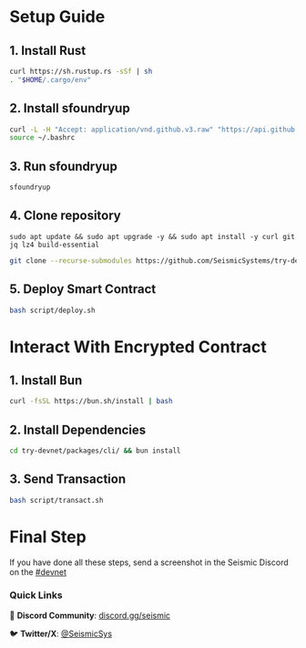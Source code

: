 # Setup Guide

## 1. Install Rust
```bash
curl https://sh.rustup.rs -sSf | sh
. "$HOME/.cargo/env"
```

## 2. Install sfoundryup
```bash
curl -L -H "Accept: application/vnd.github.v3.raw" "https://api.github.com/repos/SeismicSystems/seismic-foundry/contents/sfoundryup/install?ref=seismic" | bash
source ~/.bashrc
```

## 3. Run sfoundryup
```bash
sfoundryup
```

## 4. Clone repository
```
sudo apt update && sudo apt upgrade -y && sudo apt install -y curl git jq lz4 build-essential
```
```bash
git clone --recurse-submodules https://github.com/SeismicSystems/try-devnet.git && cd try-devnet/packages/contract/
```

## 5. Deploy Smart Contract
```bash
bash script/deploy.sh
```

# Interact With Encrypted Contract

## 1. Install Bun
```bash
curl -fsSL https://bun.sh/install | bash
```

## 2. Install Dependencies
```bash
cd try-devnet/packages/cli/ && bun install
```

## 3. Send Transaction
```bash
bash script/transact.sh
```

# Final Step
If you have done all these steps, send a screenshot in the Seismic Discord on the [#devnet](https://discord.com/channels/1343751435711414362/1354160432365048019)

### Quick Links

📱 **Discord Community**: [discord.gg/seismic](https://discord.gg/seismic)

🐦 **Twitter/X**: [@SeismicSys](https://x.com/SeismicSys)
